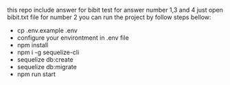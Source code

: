 this repo include answer for bibit test
for answer number 1,3 and 4 just open bibit.txt file
for number 2 you can run the project by follow steps bellow:
- cp .env.example .env
- configure your environtment in .env file
- npm install
- npm i -g sequelize-cli
- sequelize db:create
- sequelize db:migrate
- npm run start
